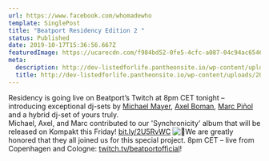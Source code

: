 ```yaml
---
url: https://www.facebook.com/whomadewho
template: SinglePost
title: "Beatport Residency Edition 2 "
status: Published
date: 2019-10-17T15:36:56.667Z
featuredImage: https://ucarecdn.com/f984bd52-0fe5-4cfc-a087-04c94ac65463/
meta:
  description: http://dev-listedforlife.pantheonsite.io/wp-content/uploads/2018/03/Ben-Annand-Press-Kit-New.zip
  title: http://dev-listedforlife.pantheonsite.io/wp-content/uploads/2018/03/Ben-Annand-Press-Kit-New.zip
---
```

Residency is going live on Beatport’s Twitch at 8pm CET tonight – introducing exceptional dj-sets by [Michael Mayer](https://www.facebook.com/michael.mayer.kompakt/?__cft__[0]=AZW9fehUqnWzk79rMonHqZrhmGy76C7cdSuHQTTmup9Av8O7dZAMjh9WU3IlPUWu0wodeLA4hm3woC8d50iYjq3w53PokVZAGnL11Ya2Twk0gDd-gEKUD6KpJ9UqAvQIO5BucwAtXJn-j5hCYwAP52Wd&__tn__=kK*F), [Axel Boman](https://www.facebook.com/axelstudiobarnhus/?__cft__[0]=AZW9fehUqnWzk79rMonHqZrhmGy76C7cdSuHQTTmup9Av8O7dZAMjh9WU3IlPUWu0wodeLA4hm3woC8d50iYjq3w53PokVZAGnL11Ya2Twk0gDd-gEKUD6KpJ9UqAvQIO5BucwAtXJn-j5hCYwAP52Wd&__tn__=kK*F), [Marc Piñol](https://www.facebook.com/marcpinol?__cft__[0]=AZW9fehUqnWzk79rMonHqZrhmGy76C7cdSuHQTTmup9Av8O7dZAMjh9WU3IlPUWu0wodeLA4hm3woC8d50iYjq3w53PokVZAGnL11Ya2Twk0gDd-gEKUD6KpJ9UqAvQIO5BucwAtXJn-j5hCYwAP52Wd&__tn__=-]K*F) and a hybrid dj-set of yours truly.\
Michael, Axel, and Marc contributed to our 'Synchronicity' album that will be released on Kompakt this Friday! [bit.ly/2U5RvWC](https://bit.ly/2U5RvWC?fbclid=IwAR0PkNNdni5aquW57t0QP-Gy7ZMCt-noNnB1eTdfCr8Dr7NV-OGThgPTR9E) ![🖤](https://static.xx.fbcdn.net/images/emoji.php/v9/t0/1/16/1f5a4.png)We are greatly honored that they all joined us for this special project. 8pm CET – live from Copenhagen and Cologne: [twitch.tv/beatportofficial](http://twitch.tv/beatportofficial?fbclid=IwAR3YCID_IfXw4vpPgGvuNkVWVAiRfBIUUXL8rihb_iLoxofLonuYF7SYfj0)!